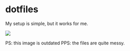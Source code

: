 # dotfiles
My setup is simple, but it works for me.

![](https://cdn.pbrd.co/images/6HqHwiTTk.png)

PS: this image is outdated
PPS: the files are quite messy.

